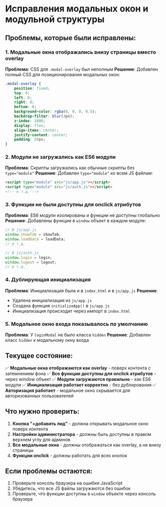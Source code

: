 # Исправления модальных окон и модульной структуры

## Проблемы, которые были исправлены:

### 1. Модальные окна отображались внизу страницы вместо overlay
**Проблема**: CSS для `.modal-overlay` был неполным
**Решение**: Добавлен полный CSS для позиционирования модальных окон:
```css
.modal-overlay {
    position: fixed;
    top: 0;
    left: 0;
    right: 0;
    bottom: 0;
    background-color: rgba(0, 0, 0, 0.5);
    backdrop-filter: blur(4px);
    z-index: 1000;
    display: flex;
    align-items: center;
    justify-content: center;
    padding: 20px;
}
```

### 2. Модули не загружались как ES6 модули
**Проблема**: Скрипты загружались как обычные скрипты без `type="module"`
**Решение**: Добавлен `type="module"` ко всем JS файлам:
```html
<script type="module" src="js/app.js"></script>
<script type="module" src="js/auth.js"></script>
<!-- и т.д. -->
```

### 3. Функции не были доступны для onclick атрибутов
**Проблема**: ES6 модули изолированы и функции не доступны глобально
**Решение**: Добавлены функции в `window` объект в каждом модуле:
```javascript
// В js/app.js
window.showTab = showTab;
window.loadData = loadData;
// и т.д.

// В js/auth.js
window.login = login;
window.logout = logout;
// и т.д.
```

### 4. Дублирующая инициализация
**Проблема**: Инициализация была и в `index.html` и в `js/app.js`
**Решение**: 
- Удалена инициализация из `js/app.js`
- Создана функция `initializeApp()` в `js/app.js`
- Инициализация происходит через импорт в `index.html`

### 5. Модальное окно входа показывалось по умолчанию
**Проблема**: У `loginModal` не было класса `hidden`
**Решение**: Добавлен класс `hidden` к модальному окну входа

## Текущее состояние:

✅ **Модальные окна отображаются как overlay** - поверх контента с затемнением фона
✅ **Все функции доступны для onclick атрибутов** - через window объект
✅ **Модули загружаются правильно** - как ES6 модули
✅ **Инициализация работает корректно** - без дублирования
✅ **Авторизация работает** - модальное окно скрывается для авторизованных пользователей

## Что нужно проверить:

1. **Кнопка "+добавить лид"** - должна открывать модальное окно поверх контента
2. **Настройки администратора** - должны быть доступны в правом верхнем углу для админов
3. **Все модальные окна** - должны отображаться как overlay, а не внизу страницы
4. **Функции onclick** - должны работать для всех кнопок

## Если проблемы остаются:

1. Проверьте консоль браузера на ошибки JavaScript
2. Убедитесь, что все JS файлы загружаются без ошибок
3. Проверьте, что функции доступны в `window` объекте через консоль браузера
